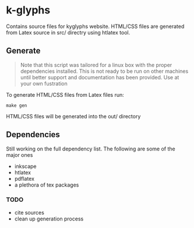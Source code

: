 # k-glyphs

Contains source files for kyglyphs website. HTML/CSS files are generated from Latex source in src/ directry using htlatex tool. 

## Generate
>Note that this script was tailored for a linux box with the proper dependencies installed. This is not ready to be run on other machines until better support and documentation has been provided. Use at your own fustration

To generate HTML/CSS files from Latex files run:

`make gen`

HTML/CSS files will be generated into the out/ directory

## Dependencies
Still working on the full dependency list. The following are some of the major ones

- inkscape 
- htlatex
- pdflatex
- a plethora of tex packages

### TODO

- cite sources
- clean up generation process

